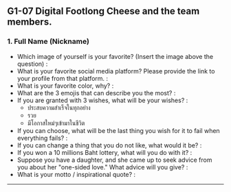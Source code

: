 ## G1-07 Digital Footlong Cheese and the team members.

### 1. Full Name (Nickname)
- Which image of yourself is your favorite? (Insert the image above the question) :
- What is your favorite social media platform? Please provide the link to your profile from that platform. :
- What is your favorite color, why? :
- What are the 3 emojis that can describe you the most? :
- If you are granted with 3 wishes, what will be your wishes? :
  - ประสบความสำเร็จในทุกอย่าง
  - รวย
  - มีโอกาสใหม่ๆเข้ามาในชีวิต
- If you can choose, what will be the last thing you wish for it to fail when everything fails? :
- If you can change a thing that you do not like, what would it be? :
- If you won a 10 millions Baht lottery, what will you do with it? :
- Suppose you have a daughter, and she came up to seek advice from you about her "one-sided love." What advice will you give? :
- What is your motto / inspirational quote? :
________________________________________________________________________________

